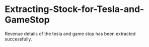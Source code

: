 # Extracting-Stock-for-Tesla-and-GameStop
Revenue details of the tesla and game stop has been extracted successfully.
